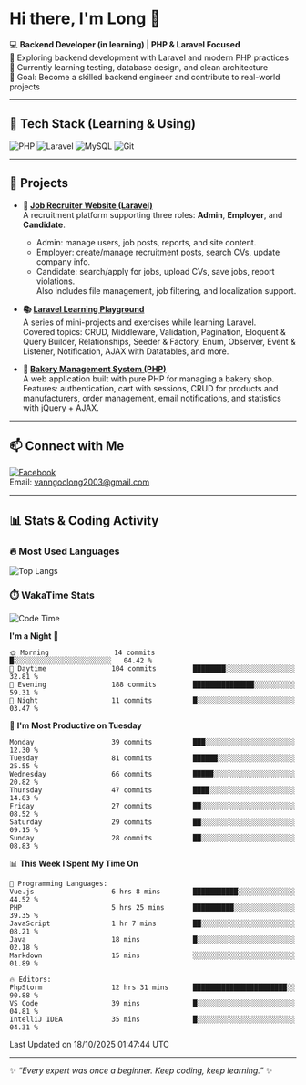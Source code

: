 # Hi there, I'm Long 👋

💻 **Backend Developer (in learning) | PHP & Laravel Focused**  
🚀 Exploring backend development with Laravel and modern PHP practices  
🌱 Currently learning testing, database design, and clean architecture  
🎯 Goal: Become a skilled backend engineer and contribute to real-world projects  

---

## 🔧 Tech Stack (Learning & Using)
![PHP](https://img.shields.io/badge/PHP-777BB4?style=for-the-badge&logo=php&logoColor=white)
![Laravel](https://img.shields.io/badge/Laravel-FF2D20?style=for-the-badge&logo=laravel&logoColor=white)
![MySQL](https://img.shields.io/badge/MySQL-005C84?style=for-the-badge&logo=mysql&logoColor=white)
![Git](https://img.shields.io/badge/Git-F05032?style=for-the-badge&logo=git&logoColor=white)

---

## 🚀 Projects

- **💼 [Job Recruiter Website (Laravel)](https://github.com/ngoclong712/web_moi_gioi_viec_lam)**  
  A recruitment platform supporting three roles: **Admin**, **Employer**, and **Candidate**.  
  - Admin: manage users, job posts, reports, and site content.  
  - Employer: create/manage recruitment posts, search CVs, update company info.  
  - Candidate: search/apply for jobs, upload CVs, save jobs, report violations.  
  Also includes file management, job filtering, and localization support.

- **📚 [Laravel Learning Playground](https://github.com/ngoclong712/web_laravel)**  
  A series of mini-projects and exercises while learning Laravel.  
  Covered topics: CRUD, Middleware, Validation, Pagination, Eloquent & Query Builder, Relationships, Seeder & Factory, Enum, Observer, Event & Listener, Notification, AJAX with Datatables, and more.  

- **🍞 [Bakery Management System (PHP)](https://github.com/ngoclong712/Bakery_Management_System)**  
  A web application built with pure PHP for managing a bakery shop.  
  Features: authentication, cart with sessions, CRUD for products and manufacturers, order management, email notifications, and statistics with jQuery + AJAX.    

---

## 📫 Connect with Me
[![Facebook](https://img.shields.io/badge/Facebook-1877F2?style=for-the-badge&logo=facebook&logoColor=white)](https://facebook.com/vanngoclong712)    
Email: vanngoclong2003@gmail.com

---

## 📊 Stats & Coding Activity

### 🔥 Most Used Languages
![Top Langs](https://github-readme-stats.vercel.app/api/top-langs/?username=ngoclong712&layout=compact&theme=radical)

### ⏱️ WakaTime Stats
<!--START_SECTION:waka-->
![Code Time](http://img.shields.io/badge/Code%20Time-79%20hrs%2013%20mins-blue)

**I'm a Night 🦉** 

```text
🌞 Morning                14 commits          █░░░░░░░░░░░░░░░░░░░░░░░░   04.42 % 
🌆 Daytime                104 commits         ████████░░░░░░░░░░░░░░░░░   32.81 % 
🌃 Evening                188 commits         ███████████████░░░░░░░░░░   59.31 % 
🌙 Night                  11 commits          █░░░░░░░░░░░░░░░░░░░░░░░░   03.47 % 
```
📅 **I'm Most Productive on Tuesday** 

```text
Monday                   39 commits          ███░░░░░░░░░░░░░░░░░░░░░░   12.30 % 
Tuesday                  81 commits          ██████░░░░░░░░░░░░░░░░░░░   25.55 % 
Wednesday                66 commits          █████░░░░░░░░░░░░░░░░░░░░   20.82 % 
Thursday                 47 commits          ████░░░░░░░░░░░░░░░░░░░░░   14.83 % 
Friday                   27 commits          ██░░░░░░░░░░░░░░░░░░░░░░░   08.52 % 
Saturday                 29 commits          ██░░░░░░░░░░░░░░░░░░░░░░░   09.15 % 
Sunday                   28 commits          ██░░░░░░░░░░░░░░░░░░░░░░░   08.83 % 
```


📊 **This Week I Spent My Time On** 

```text
💬 Programming Languages: 
Vue.js                   6 hrs 8 mins        ███████████░░░░░░░░░░░░░░   44.52 % 
PHP                      5 hrs 25 mins       ██████████░░░░░░░░░░░░░░░   39.35 % 
JavaScript               1 hr 7 mins         ██░░░░░░░░░░░░░░░░░░░░░░░   08.21 % 
Java                     18 mins             █░░░░░░░░░░░░░░░░░░░░░░░░   02.18 % 
Markdown                 15 mins             ░░░░░░░░░░░░░░░░░░░░░░░░░   01.89 % 

🔥 Editors: 
PhpStorm                 12 hrs 31 mins      ███████████████████████░░   90.88 % 
VS Code                  39 mins             █░░░░░░░░░░░░░░░░░░░░░░░░   04.81 % 
IntelliJ IDEA            35 mins             █░░░░░░░░░░░░░░░░░░░░░░░░   04.31 % 
```


 Last Updated on 18/10/2025 01:47:44 UTC
<!--END_SECTION:waka-->


---

✨ *“Every expert was once a beginner. Keep coding, keep learning.”* ✨
<!--
**ngoclong712/ngoclong712** is a ✨ _special_ ✨ repository because its `README.md` (this file) appears on your GitHub profile.

Here are some ideas to get you started:

![Long's GitHub stats](https://github-readme-stats.vercel.app/api?username=ngoclong712&show_icons=true&theme=radical)  
- 🔭 I’m currently working on ...
- 🌱 I’m currently learning ...
- 👯 I’m looking to collaborate on ...
- 🤔 I’m looking for help with ...
- 💬 Ask me about ...
- 📫 How to reach me: ...
- 😄 Pronouns: ...
- ⚡ Fun fact: ...
-->

